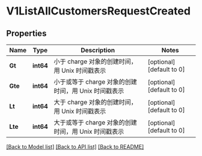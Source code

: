 # V1ListAllCustomersRequestCreated

## Properties
Name | Type | Description | Notes
------------ | ------------- | ------------- | -------------
**Gt** | **int64** | 小于 charge 对象的创建时间，用 Unix 时间戳表示 | [optional] [default to 0]
**Gte** | **int64** | 小于或等于 charge 对象的创建时间，用 Unix 时间戳表示 | [optional] [default to 0]
**Lt** | **int64** | 大于 charge 对象的创建时间，用 Unix 时间戳表示 | [optional] [default to 0]
**Lte** | **int64** | 大于或等于 charge 对象的创建时间，用 Unix 时间戳表示 | [optional] [default to 0]

[[Back to Model list]](../README.md#documentation-for-models) [[Back to API list]](../README.md#documentation-for-api-endpoints) [[Back to README]](../README.md)


